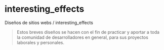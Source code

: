 # interesting_effects

Diseños de sitios webs / interesting_effects
> Estos breves diseños se hacen con el fin de practicar y aportar a toda la comunidad de desarrolladores en general, para sus proyectos laborales y personales.
